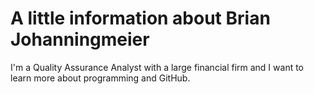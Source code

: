 # A little information about Brian Johanningmeier
I'm a Quality Assurance Analyst with a large financial firm and I want to learn more about programming and GitHub.
